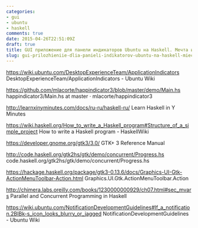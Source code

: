 ```yaml
---
categories:
- gui
- ubuntu
- haskell
comments: true
date: 2015-04-26T22:51:09Z
draft: true
title: GUI приложение для панели индикаторов Ubuntu на Haskell. Мечта или реальность?
slug: gui-prilozhieniie-dlia-panieli-indikatorov-ubuntu-na-haskell-miechta-ili-rieal'nost'
---
```


https://wiki.ubuntu.com/DesktopExperienceTeam/ApplicationIndicators
DesktopExperienceTeam/ApplicationIndicators - Ubuntu Wiki

https://github.com/mlacorte/happindicator3/blob/master/demo/Main.hs
happindicator3/Main.hs at master · mlacorte/happindicator3

http://learnxinyminutes.com/docs/ru-ru/haskell-ru/
Learn Haskell in Y Minutes

https://wiki.haskell.org/How_to_write_a_Haskell_program#Structure_of_a_simple_project
How to write a Haskell program - HaskellWiki

https://developer.gnome.org/gtk3/3.0/
GTK+ 3 Reference Manual

http://code.haskell.org/gtk2hs/gtk/demo/concurrent/Progress.hs
code.haskell.org/gtk2hs/gtk/demo/concurrent/Progress.hs

https://hackage.haskell.org/package/gtk3-0.13.6/docs/Graphics-UI-Gtk-ActionMenuToolbar-Action.html
Graphics.UI.Gtk.ActionMenuToolbar.Action

http://chimera.labs.oreilly.com/books/1230000000929/ch07.html#sec_mvars
Parallel and Concurrent Programming in Haskell

https://wiki.ubuntu.com/NotificationDevelopmentGuidelines#If_a_notification.2BIBk-s_icon_looks_blurry_or_jagged
NotificationDevelopmentGuidelines - Ubuntu Wiki
